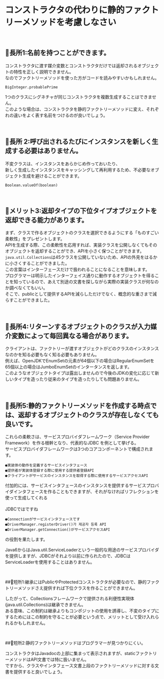 # コンストラクタの代わりに静的ファクトリーメソッドを考慮しなさい

<br>

## 📌長所1:名前を持つことができます。

コンストラクタに渡す媒介変数とコンストラクタだけでは返却されるオブジェクトの特性を正しく説明できません。<br>
なのでファクトリーメソッドを使った方がコードを読みやすいかもしれません。
```
BigInteger.probablePrime
```
1つのクラスにシグネチャが同じコンストラクタを複数生成することはできません。<br>
このような場合は、コンストラクタを静的ファクトリーメソッドに変え、それぞれの違いをよく表す名前をつけるのが良いでしょう。

<br>

## 📌長所 2:呼び出されるたびにインスタンスを新しく生成する必要はありません。

不変クラスは、インスタンスをあらかじめ作っておいたり、<br>
新しく生成したインスタンスをキャッシングして再利用するため、不必要なオブジェクト生成を避けることができます。<br>
```
Boolean.valueOf(boolean)
```

<br>

## 📌メリット3:返却タイプの下位タイプオブジェクトを返却できる能力があります。

まず、クラスで作るオブジェクトのクラスを選択できるようにする「ものすごい柔軟性」をプレゼントします。<br>
APIを生成する際、この柔軟性を応用すれば、実装クラスを公開しなくてもそのオブジェクトを返却することができ、APIを小さく保つことができます。
<br>
`java.util.Collections`は45クラスを公開していないため、APIの外見をはるかに小さくすることができました。<br>
この言葉はインターフェースだけで扱われることになることを意味します。<br>
プログラマーは明示したインターフェイス通りに動作するオブジェクトを得ることを知っているので、あえて別途の文書を探しながら実際の実装クラスが何なのか調べなくてもいい。<br>
そこで、publicとして提供するAPIを減らしただけでなく、概念的な重さまで減らすことができました。

<br>

## 📌長所4:リターンするオブジェクトのクラスが入力媒介変数によって毎回異なる場合があります。

クライアントは、ファクトリーが渡すオブジェクトがどのクラスのインスタンスなのかを知る必要もなく知る必要もありません。<br>
例えば、OpenJDKでEnumSetの元素が64個以下の場合はRegularEnumSetを65個以上の場合はJumboEnumSetのインタータンスを返します。<br>
このようなオブジェクトタイプは露出しませんので今後のJDKの変化に応じて新しいタイプを造ったり従来のタイプを造ったりしても問題ありません。

<br>

## 📌長所5:静的ファクトリーメソッドを作成する時点では、返却するオブジェクトのクラスが存在しなくても良いです。

これらの柔軟さは、サービスプロバイダフレームワーク（Service Provider Framework）を作る根幹となり、代表的なJDBC を例として挙げる。<br>
サービスプロバイダフレームワークは3つのコアコンポーネントで構成されます。<br>
```
●実装体の動作を定義するサービスインタフェース
●提供者が実装体登録する際に使用する提供者登録API
●クライアントがサービスのインスタンスを取得する際に使用するサービスアクセスAPI
```
付加的には、サービスインタフェースのインスタンスを提供するサービスプロバイダインタフェースを作ることもできますが、それがなければリフレクションを使って生成してくれる<br>
<br>
JDBCではですね
<br>
```
●Connectionがサービスインタフェースです
●DriverManager.registerDriver()가 제공자 등록 API
●DriverManager.getConnection()がサービスアクセスAPI
```
の役割を果たします。<br>

Java6からはJava.util.ServiceLoaderという一般的な用途のサービスプロバイダを提供しますが、JDBCがそれより以前に作られたので、JDBCはServiceLoaderを使用することはありません。

<br>

##📌短所1:継承にはPublicやProtectedコンストラクタが必要なので、静的ファクトリーメソッドさえ提供すれば下位クラスを作ることができません。

したがって、Collectionsフレームワークで提供される利便性実現体(java.util.Collections)は継承できません。 <br>
ある意味、この制約は継承よりもコンポジットの使用を誘導し、不変のタイプにするためにはこの制約を守ることが必要という点で、メリットとして受け入れられるかもしれません。

<br>

##📌短所2:静的ファクトリーメソッドはプログラマーが見つかりにくい。

コンストラクタはJavadocの上部に集まって表示されますが、staticファクトリーメソッドはAPI文書では特に扱いません。<br>
ですから、クラスやインタフェース文書上段のファクトリーメソッドに対する文書を提供すると良いでしょう。

<br>